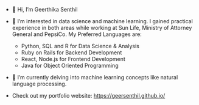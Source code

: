 - 👋 Hi, I’m Geerthika Senthil 
- 👀 I’m interested in data science and machine learning. I gained practical experience in both areas while working at Sun Life, Ministry of Attorney General and PepsiCo. My Preferred Languages are:
   - Python, SQL and R for Data Science & Analysis
   - Ruby on Rails for Backend Development
   - React, Node.js for Frontend Development 
   - Java for Object Oriented Programming
   
- 🌱 I’m currently delving into machine learning concepts like natural language processing. 
- Check out my portfolio website: https://geersenthil.github.io/ 

<!---
geersenthil/geersenthil is a ✨ special ✨ repository because its `README.md` (this file) appears on your GitHub profile.
You can click the Preview link to take a look at your changes.
--->
